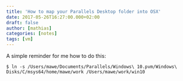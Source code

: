 ```yaml
---
title: 'How to map your Parallels Desktop folder into OSX'
date: 2017-05-26T16:27:00.000+02:00
draft: false
author: [mathias]
categories: [notes]
tags: [vm]
---
```


A simple reminder for me how to do this:

    $ ln -s /Users/mawe/Documents/Parallels/Windows\ 10.pvm/Windows\ Disks/C/msys64/home/mawe/work /Users/mawe/work/win10